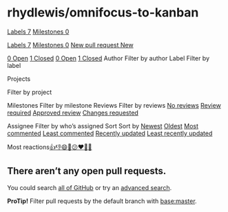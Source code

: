 # rhydlewis/omnifocus-to-kanban

 [Labels 7](https://github.com/rhydlewis/omnifocus-to-kanban/labels) [Milestones 0](https://github.com/rhydlewis/omnifocus-to-kanban/milestones)

 [Labels 7](https://github.com/rhydlewis/omnifocus-to-kanban/labels) [Milestones 0](https://github.com/rhydlewis/omnifocus-to-kanban/milestones) [New pull request New](https://github.com/rhydlewis/omnifocus-to-kanban/compare)

 [0 Open](https://github.com/rhydlewis/omnifocus-to-kanban/issues?q=is%3Aopen+is%3Apr) [1 Closed](https://github.com/rhydlewis/omnifocus-to-kanban/issues?q=is%3Apr+is%3Aclosed) [0 Open](https://github.com/rhydlewis/omnifocus-to-kanban/issues?q=is%3Aopen+is%3Apr) [1 Closed](https://github.com/rhydlewis/omnifocus-to-kanban/issues?q=is%3Apr+is%3Aclosed) Author Filter by author Label Filter by label

 Projects

 Filter by project

 Milestones Filter by milestone Reviews Filter by reviews [No reviews](https://github.com/rhydlewis/omnifocus-to-kanban/issues?q=is%3Apr+is%3Aopen+review%3Anone) [Review required](https://github.com/rhydlewis/omnifocus-to-kanban/issues?q=is%3Apr+is%3Aopen+review%3Arequired) [Approved review](https://github.com/rhydlewis/omnifocus-to-kanban/issues?q=is%3Apr+is%3Aopen+review%3Aapproved) [Changes requested](https://github.com/rhydlewis/omnifocus-to-kanban/issues?q=is%3Apr+is%3Aopen+review%3Achanges-requested)

 Assignee Filter by who’s assigned Sort Sort by [Newest](https://github.com/rhydlewis/omnifocus-to-kanban/issues?q=is%3Aopen+is%3Apr) [Oldest](https://github.com/rhydlewis/omnifocus-to-kanban/issues?q=is%3Apr+is%3Aopen+sort%3Acreated-asc) [Most commented](https://github.com/rhydlewis/omnifocus-to-kanban/issues?q=is%3Apr+is%3Aopen+sort%3Acomments-desc) [Least commented](https://github.com/rhydlewis/omnifocus-to-kanban/issues?q=is%3Apr+is%3Aopen+sort%3Acomments-asc) [Recently updated](https://github.com/rhydlewis/omnifocus-to-kanban/issues?q=is%3Apr+is%3Aopen+sort%3Aupdated-desc) [Least recently updated](https://github.com/rhydlewis/omnifocus-to-kanban/issues?q=is%3Apr+is%3Aopen+sort%3Aupdated-asc)

Most reactions[👍](https://github.com/rhydlewis/omnifocus-to-kanban/issues?q=is%3Apr+is%3Aopen+sort%3Areactions-%2B1-desc)[👎](https://github.com/rhydlewis/omnifocus-to-kanban/issues?q=is%3Apr+is%3Aopen+sort%3Areactions--1-desc)[😄](https://github.com/rhydlewis/omnifocus-to-kanban/issues?q=is%3Apr+is%3Aopen+sort%3Areactions-smile-desc)[🎉](https://github.com/rhydlewis/omnifocus-to-kanban/issues?q=is%3Apr+is%3Aopen+sort%3Areactions-tada-desc)[😕](https://github.com/rhydlewis/omnifocus-to-kanban/issues?q=is%3Apr+is%3Aopen+sort%3Areactions-thinking_face-desc)[❤️](https://github.com/rhydlewis/omnifocus-to-kanban/issues?q=is%3Apr+is%3Aopen+sort%3Areactions-heart-desc)[🚀](https://github.com/rhydlewis/omnifocus-to-kanban/issues?q=is%3Apr+is%3Aopen+sort%3Areactions-rocket-desc)[👀](https://github.com/rhydlewis/omnifocus-to-kanban/issues?q=is%3Apr+is%3Aopen+sort%3Areactions-eyes-desc)

## There aren’t any open pull requests.

You could search [all of GitHub](https://github.com/search) or try an [advanced search](https://github.com/search/advanced).

**ProTip!** Filter pull requests by the default branch with [base:master](https://github.com/rhydlewis/omnifocus-to-kanban/issues?q=is%3Apr+is%3Aopen+base%3Amaster).

